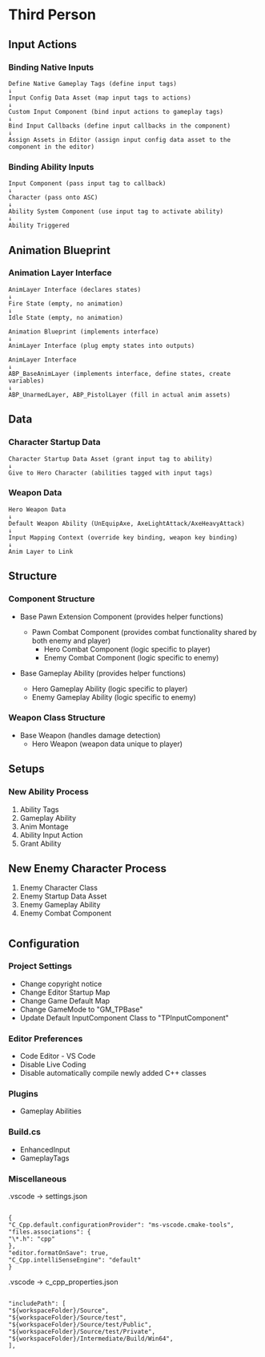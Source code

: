 # Third Person

## Input Actions

### Binding Native Inputs

```
Define Native Gameplay Tags (define input tags)
↓
Input Config Data Asset (map input tags to actions)
↓
Custom Input Component (bind input actions to gameplay tags)
↓
Bind Input Callbacks (define input callbacks in the component)
↓
Assign Assets in Editor (assign input config data asset to the component in the editor)
```

### Binding Ability Inputs

```
Input Component (pass input tag to callback)
↓
Character (pass onto ASC)
↓
Ability System Component (use input tag to activate ability)
↓
Ability Triggered
```

## Animation Blueprint

### Animation Layer Interface

```
AnimLayer Interface (declares states)
↓
Fire State (empty, no animation)
↓
Idle State (empty, no animation)
```

```
Animation Blueprint (implements interface)
↓
AnimLayer Interface (plug empty states into outputs)
```

```
AnimLayer Interface
↓
ABP_BaseAnimLayer (implements interface, define states, create variables)
↓
ABP_UnarmedLayer, ABP_PistolLayer (fill in actual anim assets)
```

## Data

### Character Startup Data

```
Character Startup Data Asset (grant input tag to ability)
↓
Give to Hero Character (abilities tagged with input tags)
```

### Weapon Data

```
Hero Weapon Data
↓
Default Weapon Ability (UnEquipAxe, AxeLightAttack/AxeHeavyAttack)
↓
Input Mapping Context (override key binding, weapon key binding)
↓
Anim Layer to Link
```

## Structure

### Component Structure

- Base Pawn Extension Component (provides helper functions)

  - Pawn Combat Component (provides combat functionality shared by both enemy and player)
    - Hero Combat Component (logic specific to player)
    - Enemy Combat Component (logic specific to enemy)

- Base Gameplay Ability (provides helper functions)
  - Hero Gameplay Ability (logic specific to player)
  - Enemy Gameplay Ability (logic specific to enemy)

### Weapon Class Structure

- Base Weapon (handles damage detection)
  - Hero Weapon (weapon data unique to player)

## Setups

### New Ability Process

1. Ability Tags
2. Gameplay Ability
3. Anim Montage
4. Ability Input Action
5. Grant Ability

## New Enemy Character Process

1. Enemy Character Class
2. Enemy Startup Data Asset
3. Enemy Gameplay Ability
4. Enemy Combat Component

#

## Configuration

### Project Settings

- Change copyright notice
- Change Editor Startup Map
- Change Game Default Map
- Change GameMode to "GM_TPBase"
- Update Default InputComponent Class to "TPInputComponent"

### Editor Preferences

- Code Editor - VS Code
- Disable Live Coding
- Disable automatically compile newly added C++ classes

### Plugins

- Gameplay Abilities

### Build.cs

- EnhancedInput
- GameplayTags

### Miscellaneous

.vscode -> settings.json

```

{
"C_Cpp.default.configurationProvider": "ms-vscode.cmake-tools",
"files.associations": {
"\*.h": "cpp"
},
"editor.formatOnSave": true,
"C_Cpp.intelliSenseEngine": "default"
}

```

.vscode -> c_cpp_properties.json

```

"includePath": [
"${workspaceFolder}/Source",
"${workspaceFolder}/Source/test",
"${workspaceFolder}/Source/test/Public",
"${workspaceFolder}/Source/test/Private",
"${workspaceFolder}/Intermediate/Build/Win64",
],

```
